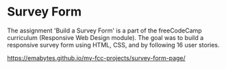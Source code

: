 # Survey Form

The assignment 'Build a Survey Form' is a part of the freeCodeCamp curriculum (Responsive Web Design module). The goal was to build a responsive survey form using HTML, CSS, and by following 16 user stories.

https://emabytes.github.io/my-fcc-projects/survey-form-page/
